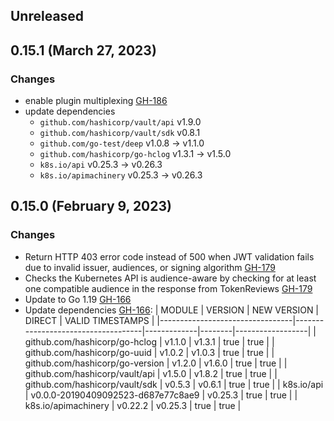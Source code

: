 ## Unreleased

## 0.15.1 (March 27, 2023)

### Changes

* enable plugin multiplexing [GH-186](https://github.com/hashicorp/vault-plugin-auth-kubernetes/pull/186)
* update dependencies
   * `github.com/hashicorp/vault/api` v1.9.0
   * `github.com/hashicorp/vault/sdk` v0.8.1
   * `github.com/go-test/deep` v1.0.8 -> v1.1.0
   * `github.com/hashicorp/go-hclog` v1.3.1 -> v1.5.0
   * `k8s.io/api` v0.25.3 -> v0.26.3
   * `k8s.io/apimachinery` v0.25.3 -> v0.26.3

## 0.15.0 (February 9, 2023)

### Changes

* Return HTTP 403 error code instead of 500 when JWT validation fails due to invalid issuer, audiences, or signing algorithm [GH-179](https://github.com/hashicorp/vault-plugin-auth-kubernetes/pull/179)
* Checks the Kubernetes API is audience-aware by checking for at least one compatible audience in the response from TokenReviews [GH-179](https://github.com/hashicorp/vault-plugin-auth-kubernetes/pull/179)
* Update to Go 1.19 [GH-166](https://github.com/hashicorp/vault-plugin-auth-kubernetes/pull/166)
* Update dependencies [GH-166](https://github.com/hashicorp/vault-plugin-auth-kubernetes/pull/166):
|             MODULE              |              VERSION               | NEW VERSION | DIRECT | VALID TIMESTAMPS |
|---------------------------------|------------------------------------|-------------|--------|------------------|
| github.com/hashicorp/go-hclog   | v1.1.0                             | v1.3.1      | true   | true             |
| github.com/hashicorp/go-uuid    | v1.0.2                             | v1.0.3      | true   | true             |
| github.com/hashicorp/go-version | v1.2.0                             | v1.6.0      | true   | true             |
| github.com/hashicorp/vault/api  | v1.5.0                             | v1.8.2      | true   | true             |
| github.com/hashicorp/vault/sdk  | v0.5.3                             | v0.6.1      | true   | true             |
| k8s.io/api                      | v0.0.0-20190409092523-d687e77c8ae9 | v0.25.3     | true   | true             |
| k8s.io/apimachinery             | v0.22.2                            | v0.25.3     | true   | true             |
